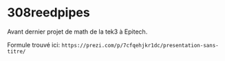 # 308reedpipes

Avant dernier projet de math de la tek3 à Epitech.

Formule trouvé ici: ```https://prezi.com/p/7cfqehjkr1dc/presentation-sans-titre/```
